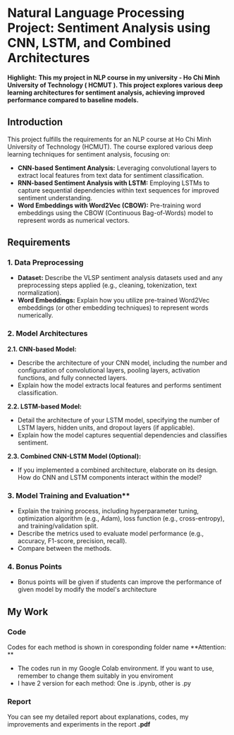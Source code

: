 # Natural Language Processing Project: Sentiment Analysis using CNN, LSTM, and Combined Architectures

**Highlight:** **This my project in NLP course in my university - Ho Chi Minh University of Technology ( HCMUT ). This project explores various deep learning architectures for sentiment analysis, achieving improved performance compared to baseline models.**



## Introduction

This project fulfills the requirements for an NLP course at Ho Chi Minh University of Technology (HCMUT). The course explored various deep learning techniques for sentiment analysis, focusing on:

* **CNN-based Sentiment Analysis:** Leveraging convolutional layers to extract local features from text data for sentiment classification.
* **RNN-based Sentiment Analysis with LSTM:** Employing LSTMs to capture sequential dependencies within text sequences for improved sentiment understanding.
* **Word Embeddings with Word2Vec (CBOW):** Pre-training word embeddings using the CBOW (Continuous Bag-of-Words) model to represent words as numerical vectors.

## Requirements

### 1. Data Preprocessing

* **Dataset:** Describe the VLSP sentiment analysis datasets used and any preprocessing steps applied (e.g., cleaning, tokenization, text normalization).
* **Word Embeddings:** Explain how you utilize pre-trained Word2Vec embeddings (or other embedding techniques) to represent words numerically.

### 2. Model Architectures

**2.1. CNN-based Model:**

* Describe the architecture of your CNN model, including the number and configuration of convolutional layers, pooling layers, activation functions, and fully connected layers.
* Explain how the model extracts local features and performs sentiment classification.

**2.2. LSTM-based Model:**

* Detail the architecture of your LSTM model, specifying the number of LSTM layers, hidden units, and dropout layers (if applicable).
* Explain how the model captures sequential dependencies and classifies sentiment.

**2.3. Combined CNN-LSTM Model (Optional):**

* If you implemented a combined architecture, elaborate on its design. How do CNN and LSTM components interact within the model?

### 3. Model Training and Evaluation**

* Explain the training process, including hyperparameter tuning, optimization algorithm (e.g., Adam), loss function (e.g., cross-entropy), and training/validation split.
* Describe the metrics used to evaluate model performance (e.g., accuracy, F1-score, precision, recall).
* Compare between the methods.

### 4. Bonus Points
* Bonus points will be given if students can improve the performance of given model by modify the model's architecture



## My Work

### Code
Codes for each method is shown in coresponding folder name
**Attention: ** 
* The codes run in my Google Colab environment. If you want to use, remember to change them suitably in you enviroment
* I have 2 version for each method: One is .ipynb, other is .py

### Report
You can see my detailed report about explanations, codes, my improvements and experiments in the report **.pdf**



